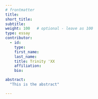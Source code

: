 ```yaml
---
# frontmatter
title:  
short_title:  
subtitle: 
weight: 100   # optional - leave as 100
type: essay
contributor:
  - id:  
    type: 
    first_name:  
    last_name:  
    title: Trinity 'XX
    affiliation: 
    bio: 

abstract:
  "This is the abstract"

---
```


